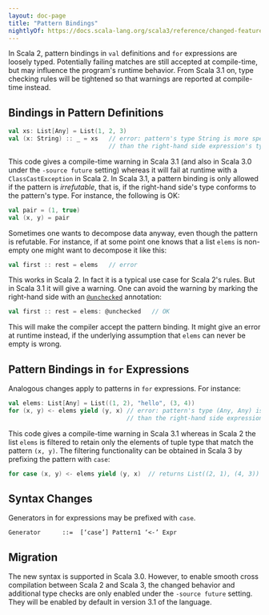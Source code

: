 ```yaml
---
layout: doc-page
title: "Pattern Bindings"
nightlyOf: https://docs.scala-lang.org/scala3/reference/changed-features/pattern-bindings.html
---
```


In Scala 2, pattern bindings in `val` definitions and `for` expressions are
loosely typed. Potentially failing matches are still accepted at compile-time,
but may influence the program's runtime behavior.
From Scala 3.1 on, type checking rules will be tightened so that warnings are reported at compile-time instead.

## Bindings in Pattern Definitions

```scala
val xs: List[Any] = List(1, 2, 3)
val (x: String) :: _ = xs   // error: pattern's type String is more specialized
                            // than the right-hand side expression's type Any
```
This code gives a compile-time warning in Scala 3.1 (and also in Scala 3.0 under the `-source future` setting) whereas it will fail at runtime with a `ClassCastException` in Scala 2. In Scala 3.1, a pattern binding is only allowed if the pattern is _irrefutable_, that is, if the right-hand side's type conforms to the pattern's type. For instance, the following is OK:
```scala
val pair = (1, true)
val (x, y) = pair
```
Sometimes one wants to decompose data anyway, even though the pattern is refutable. For instance, if at some point one knows that a list `elems` is non-empty one might want to decompose it like this:
```scala
val first :: rest = elems   // error
```
This works in Scala 2. In fact it is a typical use case for Scala 2's rules. But in Scala 3.1 it will give a warning. One can avoid the warning by marking the right-hand side with an [`@unchecked`](https://scala-lang.org/api/3.x/scala/unchecked.html) annotation:
```scala
val first :: rest = elems: @unchecked   // OK
```
This will make the compiler accept the pattern binding. It might give an error at runtime instead, if the underlying assumption that `elems` can never be empty is wrong.

## Pattern Bindings in `for` Expressions

Analogous changes apply to patterns in `for` expressions. For instance:

```scala
val elems: List[Any] = List((1, 2), "hello", (3, 4))
for (x, y) <- elems yield (y, x) // error: pattern's type (Any, Any) is more specialized
                                 // than the right-hand side expression's type Any
```
This code gives a compile-time warning in Scala 3.1 whereas in Scala 2 the list `elems`
is filtered to retain only the elements of tuple type that match the pattern `(x, y)`.
The filtering functionality can be obtained in Scala 3 by prefixing the pattern with `case`:
```scala
for case (x, y) <- elems yield (y, x)  // returns List((2, 1), (4, 3))
```

## Syntax Changes

Generators in for expressions may be prefixed with `case`.
```
Generator      ::=  [‘case’] Pattern1 ‘<-’ Expr
```

## Migration

The new syntax is supported in Scala 3.0. However, to enable smooth cross compilation between Scala 2 and Scala 3, the changed behavior and additional type checks are only enabled under the `-source future` setting. They will be enabled by default in version 3.1 of the language.
